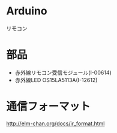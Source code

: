 # Arduino
リモコン

# 部品
* 赤外線リモコン受信モジュール(I-00614)
* 赤外線LED OS15LA5113A(I-12612)

# 通信フォーマット
http://elm-chan.org/docs/ir_format.html